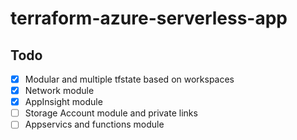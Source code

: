 # terraform-azure-serverless-app

## Todo
- [x] Modular and multiple tfstate based on workspaces
- [x] Network module
- [x] AppInsight module
- [ ] Storage Account module and private links
- [ ] Appservics and functions module
